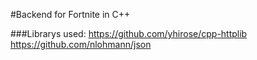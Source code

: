 #Backend for Fortnite in C++

###Librarys used:
https://github.com/yhirose/cpp-httplib 
https://github.com/nlohmann/json